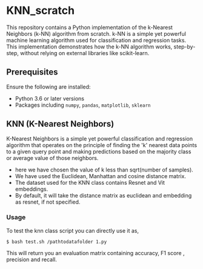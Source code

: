 # KNN_scratch
This repository contains a Python implementation of the k-Nearest Neighbors (k-NN) algorithm from scratch. k-NN is a simple yet powerful machine learning algorithm used for classification and regression tasks. This implementation demonstrates how the k-NN algorithm works, step-by-step, without relying on external libraries like scikit-learn. 

## Prerequisites

Ensure the following are installed:

- Python 3.6 or later versions
- Packages including `numpy`, `pandas`, `matplotlib`, `sklearn`

## KNN (K-Nearest Neighbors)

K-Nearest Neighbors is a simple yet powerful classification and regression algorithm that operates on the principle of finding the 'k' nearest data points to a given query point and making predictions based on the majority class or average value of those neighbors.

- here we have chosen the value of k less than sqrt(number of samples).
- We have used the Euclidean, Manhattan and cosine distance matrix.
- The dataset used for the KNN class contains Resnet and Vit embeddings.
- By default, it will take the distance matrix as euclidean and embedding as resnet, if not specified.

### Usage

To test the knn class script you can directly use it as,

`$ bash test.sh /pathtodatafolder 1.py  `

This will return you an evaluation matrix containing accuracy, F1 score , precision and recall.
